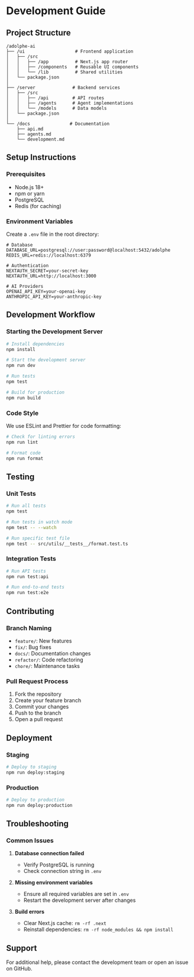 # Development Guide

## Project Structure

```
/adolphe-ai
├── /ui                   # Frontend application
│   ├── /src
│   │   ├── /app          # Next.js app router
│   │   ├── /components   # Reusable UI components
│   │   └── /lib          # Shared utilities
│   └── package.json
│
├── /server              # Backend services
│   ├── /src
│   │   ├── /api         # API routes
│   │   ├── /agents      # Agent implementations
│   │   └── /models      # Data models
│   └── package.json
│
└── /docs               # Documentation
    ├── api.md
    ├── agents.md
    └── development.md
```

## Setup Instructions

### Prerequisites
- Node.js 18+
- npm or yarn
- PostgreSQL
- Redis (for caching)

### Environment Variables
Create a `.env` file in the root directory:
```env
# Database
DATABASE_URL=postgresql://user:password@localhost:5432/adolphe
REDIS_URL=redis://localhost:6379

# Authentication
NEXTAUTH_SECRET=your-secret-key
NEXTAUTH_URL=http://localhost:3000

# AI Providers
OPENAI_API_KEY=your-openai-key
ANTHROPIC_API_KEY=your-anthropic-key
```

## Development Workflow

### Starting the Development Server
```bash
# Install dependencies
npm install

# Start the development server
npm run dev

# Run tests
npm test

# Build for production
npm run build
```

### Code Style
We use ESLint and Prettier for code formatting:
```bash
# Check for linting errors
npm run lint

# Format code
npm run format
```

## Testing

### Unit Tests
```bash
# Run all tests
npm test

# Run tests in watch mode
npm test -- --watch

# Run specific test file
npm test -- src/utils/__tests__/format.test.ts
```

### Integration Tests
```bash
# Run API tests
npm run test:api

# Run end-to-end tests
npm run test:e2e
```

## Contributing

### Branch Naming
- `feature/`: New features
- `fix/`: Bug fixes
- `docs/`: Documentation changes
- `refactor/`: Code refactoring
- `chore/`: Maintenance tasks

### Pull Request Process
1. Fork the repository
2. Create your feature branch
3. Commit your changes
4. Push to the branch
5. Open a pull request

## Deployment

### Staging
```bash
# Deploy to staging
npm run deploy:staging
```

### Production
```bash
# Deploy to production
npm run deploy:production
```

## Troubleshooting

### Common Issues
1. **Database connection failed**
   - Verify PostgreSQL is running
   - Check connection string in `.env`

2. **Missing environment variables**
   - Ensure all required variables are set in `.env`
   - Restart the development server after changes

3. **Build errors**
   - Clear Next.js cache: `rm -rf .next`
   - Reinstall dependencies: `rm -rf node_modules && npm install`

## Support
For additional help, please contact the development team or open an issue on GitHub.
